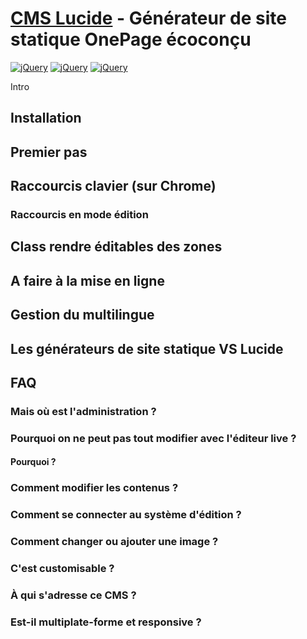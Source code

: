 # [CMS Lucide](http://www.translucide.net) - Générateur de site statique OnePage écoconçu

[![jQuery](https://img.shields.io/badge/Licence-MIT-green.svg)]()
[![jQuery](https://img.shields.io/badge/PHP-7.2-lightgrey.svg?colorB=8892bf)](http://php.net/)
[![jQuery](https://img.shields.io/badge/jQuery-3.3.1-blue.svg?colorB=78cff5)](https://jquery.com/)

Intro

## Installation

## Premier pas

## Raccourcis clavier (sur Chrome)

### Raccourcis en mode édition

## Class rendre éditables des zones

## A faire à la mise en ligne

## Gestion du multilingue

## Les générateurs de site statique VS Lucide

## FAQ

### Mais où est l'administration ?

### Pourquoi on ne peut pas tout modifier avec l'éditeur live ?

#### Pourquoi ?

### Comment modifier les contenus ?

### Comment se connecter au système d'édition ?

### Comment changer ou ajouter une image ?

### C'est customisable ?

### À qui s'adresse ce CMS ?

### Est-il multiplate-forme et responsive ?
